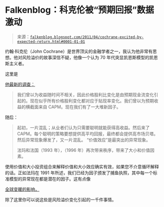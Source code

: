 <!--yml

类别：未分类

日期：2024-05-12 21:02:46

-->

# Falkenblog：科克伦被“预期回报”数据激动

> 来源：[`falkenblog.blogspot.com/2011/04/cochrane-excited-by-expected-return.html#0001-01-01`](http://falkenblog.blogspot.com/2011/04/cochrane-excited-by-expected-return.html#0001-01-01)

约翰·科克伦（John Cochrane）是世界顶尖的金融学者之一，我认为他非常有思想。他对风险溢价的故事深信不疑，他像一个认为 70 年代突显凯恩斯模型的凯恩斯主义者。

这里是

[他最新的调查：](http://faculty.chicagobooth.edu/john.cochrane/research/papers/AFA_pres_speech.pdf)

> 我们曾以为收益随时间不相关，因此价格股利比变化是由预期现金流变化引起的。现在似乎所有价格股利变化都对应于贴现率变化。我们曾以为预期收益的横截面来自 CAPM。现在我们有了一大堆新因子。

随后：

> 起初，一片混乱；从业者们认为只需要聪明就能获得高收益。然后来了 CAPM。每个聪明的策略要想提供高平均回报，最终都会提供高市场贝塔。然后异常现象爆发了，又一片混乱。 “价值效应”是最突出的异常现象。
> 
> 法玛和法国（1993 年），（1996 年）再次带来秩序，带来了大小和价值因素。

使用价值和大小投资组合来解释价值和大小效应确实有效，如果您不介意循环解释的话。正如法玛在 1991 年所述，我们已经为因子颁发了捕鱼执照，其中每一个标准模型的异常现在都是潜在的因子。这有点像

[全球变暖的影响，](http://www.numberwatch.co.uk/warmlist.htm)

除了这里你可以说这些是风险溢价变化引起的一千件事情。
